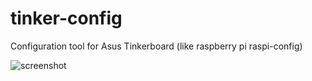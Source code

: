 # tinker-config
Configuration tool for Asus Tinkerboard (like raspberry pi raspi-config)


![screenshot](http://i.imgur.com/VNQd6ps.png )
